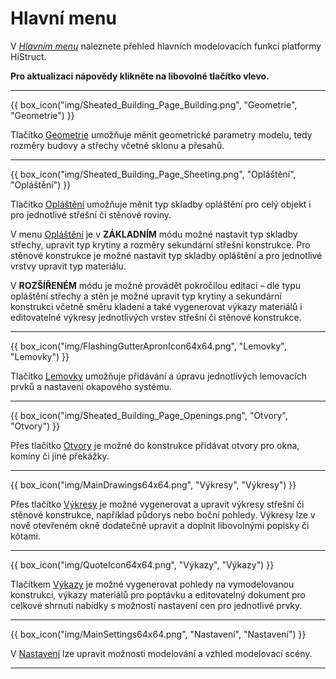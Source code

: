 
# Hlavní menu

  <p>V <u><i>Hlavním menu</i></u> naleznete přehled hlavních modelovacích funkcí platformy HiStruct. 
  
  <p><b>Pro aktualizaci nápovědy klikněte na libovolné tlačítko vlevo.</b></p>

  <hr class="main">

{{ box_icon("img/Sheated_Building_Page_Building.png", "Geometrie", "Geometrie") }}

  <p>Tlačítko <u>Geometrie</u> umožňuje měnit geometrické parametry modelu, tedy rozměry budovy a střechy včetně sklonu a přesahů.</p>

  <hr class="main">

{{ box_icon("img/Sheated_Building_Page_Sheeting.png", "Opláštění", "Opláštění") }}

  <p>Tlačítko <u>Opláštění</u> umožňuje měnit typ skladby opláštění pro celý objekt i pro jednotlivé střešní či stěnové roviny.</p>
  <p>V menu <u>Opláštění</u> je v <b>ZÁKLADNÍM</b> módu možné nastavit typ skladby střechy, upravit typ krytiny a rozměry sekundární střešní konstrukce. Pro stěnové konstrukce je možné nastavit typ skladby opláštění a pro jednotlivé vrstvy upravit typ materiálu.</p>
  <p>V <b>ROZŠÍŘENÉM</b> módu je možné provádět pokročilou editaci – dle typu opláštění střechy a stěn je možné upravit typ krytiny a sekundární konstrukci včetně směru kladení a také vygenerovat výkazy materiálů i editovatelné výkresy jednotlivých vrstev střešní či stěnové konstrukce.</p>

  <hr class="main">

{{ box_icon("img/FlashingGutterApronIcon64x64.png", "Lemovky", "Lemovky") }}

  <p>Tlačítko <u>Lemovky</u> umožňuje přidávání a úpravu jednotlivých lemovacích prvků a nastavení okapového systému.</p>

  <hr class="main">

{{ box_icon("img/Sheated_Building_Page_Openings.png", "Otvory", "Otvory") }}

  <p>Přes tlačítko <u>Otvory</u> je možné do konstrukce přidávat otvory pro okna, komíny či jiné překážky.</p>

  <hr class="main">

{{ box_icon("img/MainDrawings64x64.png", "Výkresy", "Výkresy") }}

  <p>Přes tlačítko <u>Výkresy</u> je možné vygenerovat a upravit výkresy střešní či stěnové konstrukce, například půdorys nebo boční pohledy. Výkresy lze v nově otevřeném okně dodatečně upravit a doplnit libovolnými popisky či kótami.</p>

  <hr class="main">

{{ box_icon("img/QuoteIcon64x64.png", "Výkazy", "Výkazy") }}

  <p>Tlačítkem <u>Výkazy</u> je možné vygenerovat pohledy na vymodelovanou konstrukci, výkazy materiálů pro poptávku a editovatelný dokument pro celkové shrnutí nabídky s možností nastavení cen pro jednotlivé prvky.</p>

  <hr class="main">

{{ box_icon("img/MainSettings64x64.png", "Nastavení", "Nastavení") }}

  <p>V <u>Nastavení</u> lze upravit možnosti modelování a vzhled modelovací scény.</p>

  <hr class="main">

<!-- product: HiStruct Building Configurator -->
